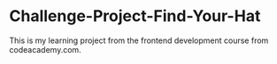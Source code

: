 # Challenge-Project-Find-Your-Hat
This is my learning project from the frontend development course from codeacademy.com. 

